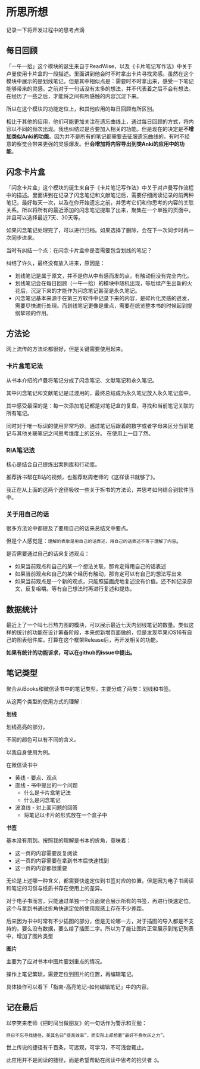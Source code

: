# 所思所想

记录一下将开发过程中的思考点滴

## 每日回顾
「一午一拾」这个模块的诞生来自于ReadWise，以及《卡片笔记写作法》中关于卢曼使用卡片盒的一段描述。里面讲到他会时不时拿出卡片寻找灵感。虽然在这个模块中展示的是划线笔记，但是其中相似点是：需要时不时拿出来，感受一下笔记能够带来的灵感。之前对于一句话没有太多的想法，并不代表着之后不会有想法。在经历了一些之后，才能将之间有所感触的内容沉淀下来。

所以在这个模块的功能定位上，和其他应用的每日回顾有所区别。

相比于其他的应用，他们可能更加关注在遗忘曲线上，通过每日回顾的方式，将内容以不同的频次出现。我也纠结过是否要加入相关的功能。但是现在的决定是**不增加类似Anki的功能**。因为并不是所有的笔记都需要去征服遗忘曲线的，有时不经意的察觉会带来更强的灵感爆发。但**会增加将内容导出到类Anki的应用中的功能**。

## 闪念卡片盒
「闪念卡片盒」这个模块的诞生来自于《卡片笔记写作法》中关于对卢曼写作流程中的描述。里面讲到在记录了闪念笔记和文献笔记后，需要仔细阅读记录的前两种笔记，最好每天一次，以及在你开始遗忘之前，并思考它们和你思考的内容的关联关系。所以将所有的最近添加的闪念笔记提取了出来，聚集在一个单独的页面中。并且可以选择最近7天、30天等。

如果闪念笔记处理完了，可以进行归档。如果选择了删除，会在下一次同步时再一次同步进来。

当时有纠结一个点：在闪念卡片盒中是否需要包含划线的笔记？

纠结了许久，最终没有放入进来，原因是：
- 划线笔记是属于原文，并不是你从中有感而发的点，有触动但没有完全内化。
- 划线笔记会在每日回顾（一午一拾）的模块中随机出现，等后续产生出新的火花后，沉淀下来的才能作为闪念笔记甚至是永久笔记。
- 闪念笔记基本来源于在第三方软件中记录下来的内容，是碎片化灵感的迸发，需要尽快进行处理。而划线笔记更像是重点，需要在统览整本书的时候起到提纲挈领的作用。

## 方法论
网上流传的方法论都很好，但是关键需要使用起来。

### 卡片盒笔记法
从书本介绍的卢曼将笔记分成了闪念笔记、文献笔记和永久笔记。

其中闪念笔记和文献笔记是过渡用的，最终总结成为永久笔记放入永久笔记盒中。

其中感受最深的是：每一次添加笔记都是对笔记盒的复盘，寻找和当前笔记关联的所有笔记。

同时对于唯一标识的使用非常巧妙。通过笔记后跟着的数字或者字母来区分当前笔记与其他关联笔记之间思考维度上的区分。
在使用上一目了然。

### RIA笔记法
核心是结合自己提炼出案例库和行动库。

推荐拆书帮在B站的视频，也推荐赵周老师的《这样读书就够了》。

我正在从上面的这两个途径吸收一些关于拆书的方法论，并思考如何结合到软件当中。

### 关于用自己的话
很多方法论中都提及了要用自己的话来总结文中要点。

但是个人感觉是：`理解的表象是用自己的话表述，用自己的话表述不等于理解了内容`。

是否需要通过自己的话来复述观点：
- 如果当前观点和自己的某一个想法关联，那肯定得用自己的话表述
- 如果当前观点和自己的某个经历有触动，那肯定可以有自己的想法写出来
- 如果当前观点是一个新的观点，只能照猫画虎地复述没有价值。还不如记录原文，反复咀嚼。等有自己想法时再进行复述和提炼。

## 数据统计
最近上了一个叫七日热力图的模块，可以展示最近七天内划线笔记的数量。类似这样的统计的功能在设计筹备阶段，本来想新增页面做的，但是发现苹果iOS16有自己的图表组件库，打算在这个框架Release后，再开发相关的功能。

**如果有统计的功能诉求，可以在github的issue中提出。**

## 笔记类型
聚合从iBooks和微信读书中的笔记类型，主要分成了两类：划线和书签。

从这两个类型的使用方式的理解：

**划线**

划线高亮的部分。

不同的颜色可以有不同的含义。

以我自身使用为例。

在微信读书中
- 黄线 - 要点、观点
- 直线 - 书中提出的一个问题
    - 什么是卡片盒笔记法
    - 什么是闪念笔记
- 波浪线 - 对上面问题的回答
    - 将笔记以卡片的形式放在一个盒子中

**书签**

基本没有用到。按照我的理解是书本的折角，意味着：
- 这一页的内容需要反复阅读
- 这一页的内容需要在拿到书本后快速找到
- 这一页的内容都很重要

无论是上述哪一种含义，都需要快速定位到书签对应的位置。但是因为电子书阅读和笔记的习惯与纸质书存在使用上的差异。

对于电子书而言，只能通过单独一个页面聚合展示所有的书签，再进行快速定位。这个与拿到书通过折角快速定位的使用观感上存在不少差距。


后来因为书中时常有不少插图的部分，但是无论哪一方，对于插图的导入都是不支持的，要么没有数据，要么给了插图二字。所以为了能让图片正常展示到笔记列表中，增加了图片类型

**图片**

主要为了应对书本中图片要划重点的情况。

操作上笔记繁琐，需要定位到图片的位置，再编辑笔记。

具体操作可以看下「指南-高亮笔记-如何编辑笔记」中的内容。


## 记在最后

以李笑来老师《把时间当做朋友》的一句话作为警示和互勉：

```
终日不忘寻找捷径，美其名曰“提高效率”，而实际上却想着“最好不费吹灰之力”。
```

世上传说的捷径有千百条，可远观，可学习，不可浅尝辄止。

此应用并不是阅读的捷径，而是希望帮助在阅读中思考的拾贝者 :)。